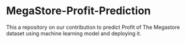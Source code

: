 # MegaStore-Profit-Prediction
This a repository on our contribution to predict Profit of  The Megastore dataset using machine learning model and deploying it.
